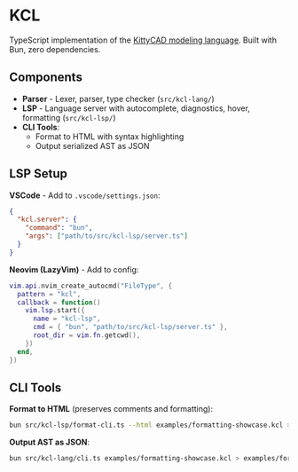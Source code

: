 # KCL

TypeScript implementation of the [KittyCAD modeling language](https://kittycad.io). Built with Bun, zero dependencies.

## Components

- **Parser** - Lexer, parser, type checker (`src/kcl-lang/`)
- **LSP** - Language server with autocomplete, diagnostics, hover, formatting (`src/kcl-lsp/`)
- **CLI Tools**:
  - Format to HTML with syntax highlighting
  - Output serialized AST as JSON

## LSP Setup

**VSCode** - Add to `.vscode/settings.json`:
```json
{
  "kcl.server": {
    "command": "bun",
    "args": ["path/to/src/kcl-lsp/server.ts"]
  }
}
```

**Neovim (LazyVim)** - Add to config:
```lua
vim.api.nvim_create_autocmd("FileType", {
  pattern = "kcl",
  callback = function()
    vim.lsp.start({
      name = "kcl-lsp",
      cmd = { "bun", "path/to/src/kcl-lsp/server.ts" },
      root_dir = vim.fn.getcwd(),
    })
  end,
})
```

## CLI Tools

**Format to HTML** (preserves comments and formatting):
```bash
bun src/kcl-lsp/format-cli.ts --html examples/formatting-showcase.kcl > examples/formatting-showcase.html
```

**Output AST as JSON**:
```bash
bun src/kcl-lang/cli.ts examples/formatting-showcase.kcl > examples/formatting-showcase-ast.json
```

